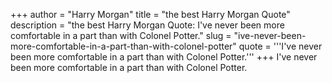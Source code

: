 +++
author = "Harry Morgan"
title = "the best Harry Morgan Quote"
description = "the best Harry Morgan Quote: I've never been more comfortable in a part than with Colonel Potter."
slug = "ive-never-been-more-comfortable-in-a-part-than-with-colonel-potter"
quote = '''I've never been more comfortable in a part than with Colonel Potter.'''
+++
I've never been more comfortable in a part than with Colonel Potter.

